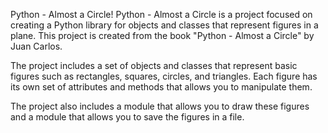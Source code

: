 Python - Almost a Circle!
Python - Almost a Circle is a project focused on creating a Python library for objects and classes that represent figures in a plane. This project is created from the book "Python - Almost a Circle" by Juan Carlos.

The project includes a set of objects and classes that represent basic figures such as rectangles, squares, circles, and triangles. Each figure has its own set of attributes and methods that allows you to manipulate them.

The project also includes a module that allows you to draw these figures and a module that allows you to save the figures in a file.
